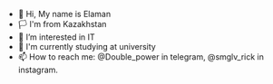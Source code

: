 - 👋 Hi, My name is Elaman
- 🏳️ I'm from Kazakhstan
- 👀 I’m interested in IT
- 🌱 I'm currently studying at university
- 📫 How to reach me: @Double_power in telegram, @smglv_rick in instagram.
